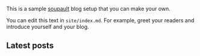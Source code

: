 This is a sample [soupault](https://soupault.app) blog setup that you can make your own.

You can edit this text in `site/index.md`. For example, greet your readers
and introduce yourself and your blog.

<h2 id="latest-entries-header">Latest posts</h2>

<div id="latest-blog-entries">
  <!-- The blog-summary index view will insert titles of the latest 10 entries here.
       To change the behaviour or styling,
       edit the [index.views.blog-summary] section in soupault.toml
    -->
</div>
